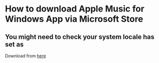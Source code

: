 # How to download Apple Music for Windows App via Microsoft Store

## You might need to check your system locale has set as

Download from [here](https://apps.microsoft.com/store/detail/apple-music-preview/9PFHDD62MXS1?hl=en-us&gl=us)
